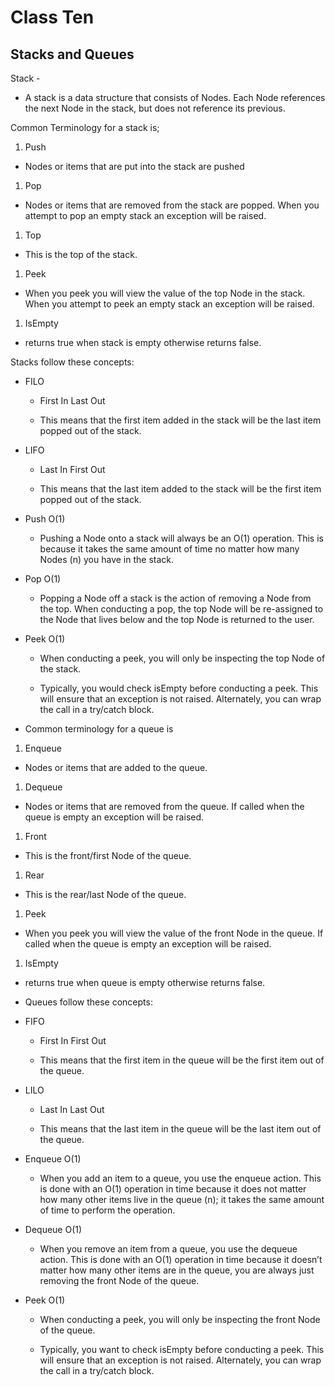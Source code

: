 # Class Ten

## Stacks and Queues

Stack - 
  - A stack is a data structure that consists of Nodes. Each Node references the next Node in the stack, but does not reference its previous.

Common Terminology for a stack is;
1. Push 
  - Nodes or items that are put into the stack are pushed
1. Pop 
  - Nodes or items that are removed from the stack are popped. When you attempt to pop an empty stack an exception will be raised.
1. Top 
  - This is the top of the stack.
1. Peek 
  - When you peek you will view the value of the top Node in the stack. When you attempt to peek an empty stack an exception will be raised.
1. IsEmpty 
  - returns true when stack is empty otherwise returns false.

Stacks follow these concepts:

- FILO
  - First In Last Out

  - This means that the first item added in the stack will be the last item popped out of the stack.

- LIFO
  - Last In First Out

  - This means that the last item added to the stack will be the first item popped out of the stack.

- Push O(1)
  - Pushing a Node onto a stack will always be an O(1) operation. This is because it takes the same amount of time no matter how many Nodes (n) you have in the stack.

- Pop O(1)
  - Popping a Node off a stack is the action of removing a Node from the top. When conducting a pop, the top Node will be re-assigned to the Node that lives below and the top Node is returned to the user.

- Peek O(1)
  - When conducting a peek, you will only be inspecting the top Node of the stack.

  - Typically, you would check isEmpty before conducting a peek. This will ensure that an exception is not raised. Alternately, you can wrap the call in a try/catch block.


- Common terminology for a queue is

1. Enqueue 
  -  Nodes or items that are added to the queue.
1. Dequeue 
  - Nodes or items that are removed from the queue. If called when the queue is empty an exception will be raised.
1. Front 
  - This is the front/first Node of the queue.
1. Rear 
  - This is the rear/last Node of the queue.
1. Peek   
  - When you peek you will view the value of the front Node in the queue. If called when the queue is empty an exception will be raised.
1. IsEmpty 
  - returns true when queue is empty otherwise returns false.

- Queues follow these concepts:

- FIFO
  - First In First Out

  - This means that the first item in the queue will be the first item out of the queue.

- LILO
  - Last In Last Out

  - This means that the last item in the queue will be the last item out of the queue.

- Enqueue O(1)
  - When you add an item to a queue, you use the enqueue action. This is done with an O(1) operation in time because it does not matter how many other items live in the queue (n); it takes the same amount of time to perform the operation.

- Dequeue O(1)
  - When you remove an item from a queue, you use the dequeue action. This is done with an O(1) operation in time because it doesn’t matter how many other items are in the queue, you are always just removing the front Node of the queue.

- Peek O(1)
  - When conducting a peek, you will only be inspecting the front Node of the queue.

  - Typically, you want to check isEmpty before conducting a peek. This will ensure that an exception is not raised. Alternately, you can wrap the call in a try/catch block.








